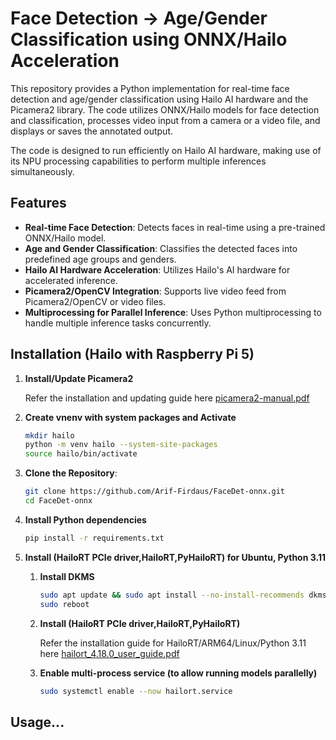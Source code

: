 # Face Detection -> Age/Gender Classification using ONNX/Hailo Acceleration

This repository provides a Python implementation for real-time face detection and age/gender classification using Hailo AI hardware and the Picamera2 library. The code utilizes ONNX/Hailo models for face detection and classification, processes video input from a camera or a video file, and displays or saves the annotated output.

The code is designed to run efficiently on Hailo AI hardware, making use of its NPU processing capabilities to perform multiple inferences simultaneously.

## Features

- **Real-time Face Detection**: Detects faces in real-time using a pre-trained ONNX/Hailo model.
- **Age and Gender Classification**: Classifies the detected faces into predefined age groups and genders.
- **Hailo AI Hardware Acceleration**: Utilizes Hailo's AI hardware for accelerated inference.
- **Picamera2/OpenCV Integration**: Supports live video feed from Picamera2/OpenCV or video files.
- **Multiprocessing for Parallel Inference**: Uses Python multiprocessing to handle multiple inference tasks concurrently.

## Installation (Hailo with Raspberry Pi 5)

1. **Install/Update Picamera2**

   Refer the installation and updating guide here [picamera2-manual.pdf](https://github.com/user-attachments/files/16744920/picamera2-manual.pdf)

2. **Create vnenv with system packages and Activate**
   ```bash
   mkdir hailo
   python -m venv hailo --system-site-packages
   source hailo/bin/activate
   
3. **Clone the Repository**:
   ```bash
   git clone https://github.com/Arif-Firdaus/FaceDet-onnx.git
   cd FaceDet-onnx
   
5. **Install Python dependencies**
   ```bash
   pip install -r requirements.txt

6. **Install (HailoRT PCIe driver,HailoRT,PyHailoRT) for Ubuntu, Python 3.11**
   1. **Install DKMS**
      ```bash
      sudo apt update && sudo apt install --no-install-recommends dkms
      sudo reboot
   2. **Install (HailoRT PCIe driver,HailoRT,PyHailoRT)**

      Refer the installation guide for HailoRT/ARM64/Linux/Python 3.11 here [hailort_4.18.0_user_guide.pdf](https://github.com/user-attachments/files/16744913/hailort_4.18.0_user_guide.pdf)
      
   4. **Enable multi-process service (to allow running models parallelly)**
      ```bash
      sudo systemctl enable --now hailort.service
      
## Usage...
